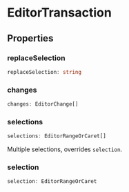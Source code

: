 # EditorTransaction

## Properties

### replaceSelection

```ts
replaceSelection: string
```

### changes

```ts
changes: EditorChange[]
```

### selections

```ts
selections: EditorRangeOrCaret[]
```

Multiple selections, overrides `selection`.

### selection

```ts
selection: EditorRangeOrCaret
```
